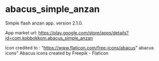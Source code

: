 # abacus_simple_anzan

Simple flash anzan app.
version 2.1.0.

App market url: https://play.google.com/store/apps/details?id=com.kobbokkom.abacus_simple_anzan

Icon credited to : "https://www.flaticon.com/free-icons/abacus" abacus icons" Abacus icons created by Freepik - Flaticon
